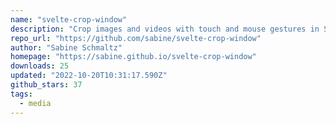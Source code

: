 ```yaml
---
name: "svelte-crop-window"
description: "Crop images and videos with touch and mouse gestures in Svelte."
repo_url: "https://github.com/sabine/svelte-crop-window"
author: "Sabine Schmaltz"
homepage: "https://sabine.github.io/svelte-crop-window"
downloads: 25
updated: "2022-10-20T10:31:17.590Z"
github_stars: 37
tags: 
  - media
---
```

